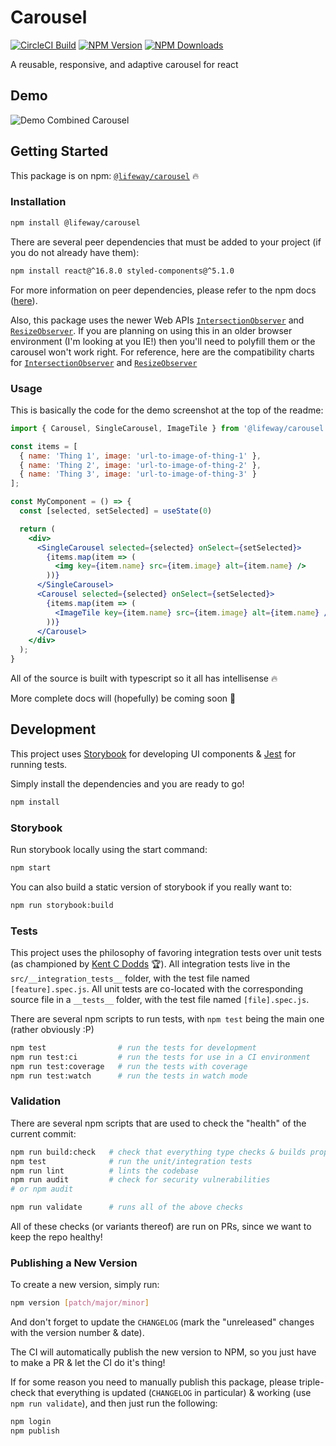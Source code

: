 # Carousel
[![CircleCI Build](https://img.shields.io/circleci/build/github/LifewayIT/carousel/master?token=b67a6d07fbdd18e4b0283491299a0331a2c8c504)](https://app.circleci.com/pipelines/github/LifewayIT/carousel)
[![NPM Version](https://img.shields.io/npm/v/@lifeway/carousel)](https://www.npmjs.com/package/@lifeway/carousel)
[![NPM Downloads](https://img.shields.io/npm/dm/@lifeway/carousel)](https://www.npmjs.com/package/@lifeway/carousel)

A reusable, responsive, and adaptive carousel for react

## Demo

![Demo Combined Carousel](docs/demo/combined-carousel.gif)

## Getting Started

This package is on npm: [`@lifeway/carousel`](https://www.npmjs.com/package/@lifeway/carousel) :fire:

### Installation

```sh
npm install @lifeway/carousel
```

There are several peer dependencies that must be added to your project (if you do not already have them):
```sh
npm install react@^16.8.0 styled-components@^5.1.0
```
For more information on peer dependencies, please refer to the npm docs ([here](https://docs.npmjs.com/files/package.json#peerdependencies)).

Also, this package uses the newer Web APIs [`IntersectionObserver`](https://developer.mozilla.org/en-US/docs/Web/API/IntersectionObserver) and [`ResizeObserver`](https://developer.mozilla.org/en-US/docs/Web/API/ResizeObserver).
If you are planning on using this in an older browser environment (I'm looking at you IE!) then you'll need to polyfill them or the carousel won't work right.
For reference, here are the compatibility charts for [`IntersectionObserver`](https://caniuse.com/intersectionobserver) and [`ResizeObserver`](https://caniuse.com/resizeobserver)

### Usage

This is basically the code for the demo screenshot at the top of the readme:
```jsx
import { Carousel, SingleCarousel, ImageTile } from '@lifeway/carousel';

const items = [
  { name: 'Thing 1', image: 'url-to-image-of-thing-1' },
  { name: 'Thing 2', image: 'url-to-image-of-thing-2' },
  { name: 'Thing 3', image: 'url-to-image-of-thing-3' }
];

const MyComponent = () => {
  const [selected, setSelected] = useState(0)

  return (
    <div>
      <SingleCarousel selected={selected} onSelect={setSelected}>
        {items.map(item => (
          <img key={item.name} src={item.image} alt={item.name} />
        ))}
      </SingleCarousel>
      <Carousel selected={selected} onSelect={setSelected}>
        {items.map(item => (
          <ImageTile key={item.name} src={item.image} alt={item.name} />
        ))}
      </Carousel>
    </div>
  );
}
```

All of the source is built with typescript so it all has intellisense :fire:

More complete docs will (hopefully) be coming soon :rocket:

## Development

This project uses [Storybook](https://storybook.js.org/) for developing UI components & [Jest](https://jestjs.io/) for running tests. 

Simply install the dependencies and you are ready to go!
```sh
npm install
```

### Storybook

Run storybook locally using the start command:
```sh
npm start
```

You can also build a static version of storybook if you really want to:
```sh
npm run storybook:build
```

### Tests

This project uses the philosophy of favoring integration tests over unit tests (as championed by [Kent C Dodds](https://kentcdodds.com/blog/write-tests) :trophy:).
All integration tests live in the `src/__integration_tests__` folder, with the test file named `[feature].spec.js`.
All unit tests are co-located with the corresponding source file in a `__tests__` folder, with the test file named `[file].spec.js`.

There are several npm scripts to run tests, with `npm test` being the main one (rather obviously :P)

```sh
npm test                # run the tests for development
npm run test:ci         # run the tests for use in a CI environment
npm run test:coverage   # run the tests with coverage
npm run test:watch      # run the tests in watch mode
```

### Validation

There are several npm scripts that are used to check the "health" of the current commit:

```sh
npm run build:check   # check that everything type checks & builds properly
npm test              # run the unit/integration tests
npm run lint          # lints the codebase
npm run audit         # check for security vulnerabilities
# or npm audit

npm run validate      # runs all of the above checks
```

All of these checks (or variants thereof) are run on PRs, since we want to keep the repo healthy!

### Publishing a New Version

To create a new version, simply run:

```sh
npm version [patch/major/minor]
```

And don't forget to update the `CHANGELOG` (mark the "unreleased" changes with the version number & date).


The CI will automatically publish the new version to NPM, so you just have to make a PR & let the CI do it's thing!


If for some reason you need to manually publish this package, please triple-check that everything is updated (`CHANGELOG` in particular) & working (use `npm run validate`),
and then just run the following:

```sh
npm login
npm publish
```
